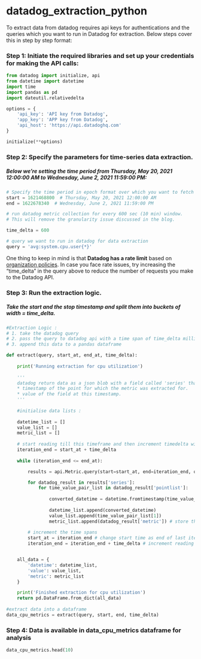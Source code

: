 # datadog_extraction_python
To extract data from datadog requires api keys for authentications and the queries which you want to run in Datadog for extraction. Below steps cover this in step by step format:


### Step 1: Initiate the required libraries and set up your credentials for making the API calls:

```python
from datadog import initialize, api
from datetime import datetime
import time
import pandas as pd
import dateutil.relativedelta

options = {
    'api_key': 'API key from Datadog',
    'app_key': 'APP key from Datadog',
    'api_host': 'https://api.datadoghq.com'
}

initialize(**options)
```

### Step 2: Specify the parameters for time-series data extraction. 
##### Below we’re setting the time period from Thursday, May 20, 2021 12:00:00 AM to Wednesday, June 2, 2021 11:59:00 PM:

```python
# Specify the time period in epoch format over which you want to fetch the data. You can use https://www.epochconverter.com/ to get the timestamps
start = 1621468800  # Thursday, May 20, 2021 12:00:00 AM
end = 1622678340  # Wednesday, June 2, 2021 11:59:00 PM

# run datadog metric collection for every 600 sec (10 min) window. 
# This will remove the granularity issue discussed in the blog. 

time_delta = 600 

# query we want to run in datadog for data extraction
query = 'avg:system.cpu.user{*}' 
```

One thing to keep in mind is that **Datadog has a rate limit** based on [organization policies](https://docs.datadoghq.com/api/latest/rate-limits/). In case you face rate issues, try increasing the “time_delta” in the query above to reduce the number of requests you make to the Datadog API.

### Step 3: Run the extraction logic. 
##### Take the start and the stop timestamp and split them into buckets of width = time_delta.

```python
#Extraction Logic :
# 1. take the datadog query 
# 2. pass the query to datadog api with a time span of time_delta milliseconds -> This would pull data in spans of T to T + time_delta
# 3. append this data to a pandas dataframe

def extract(query, start_at, end_at, time_delta):
    
    print('Running extraction for cpu utilization')
    
    '''
    datadog return data as a json blob with a field called 'series' that stores a list called 'pointlist' which has metrics like :
    * timestamp of the point for which the metric was extracted for.
    * value of the field at this timestamp.
    '''
    
    #initialise data lists : 
    
    datetime_list = []
    value_list = []
    metric_list = []
    
    # start reading till this timeframe and then increment timedelta window in the loop
    iteration_end = start_at + time_delta 
    
    while (iteration_end <= end_at):

        results = api.Metric.query(start=start_at, end=iteration_end, query=query)

        for datadog_result in results['series']:
            for time_value_pair_list in datadog_result['pointlist']:
                
                converted_datetime = datetime.fromtimestamp(time_value_pair_list[0]/1000)
                
                datetime_list.append(converted_datetime)
                value_list.append(time_value_pair_list[1])
                metric_list.append(datadog_result['metric']) # store the query that was executed in datadog.
         
        # increment the time spans 
        start_at = iteration_end # change start time as end of last iteration
        iteration_end = iteration_end + time_delta # increment reading frame


    all_data = {
        'datetime': datetime_list,
        'value': value_list,
        'metric': metric_list
    }

    print('Finished extraction for cpu utilization')
    return pd.DataFrame.from_dict(all_data)
    
#extract data into a dataframe    
data_cpu_metrics = extract(query, start, end, time_delta)
```

### Step 4: Data is available in data_cpu_metrics dataframe for analysis

```python 
data_cpu_metrics.head(10)
```
